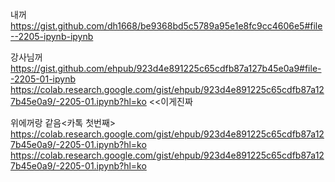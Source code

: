 내꺼
https://gist.github.com/dh1668/be9368bd5c5789a95e1e8fc9cc4606e5#file--2205-ipynb-ipynb 


강사님꺼
https://gist.github.com/ehpub/923d4e891225c65cdfb87a127b45e0a9#file--2205-01-ipynb
https://colab.research.google.com/gist/ehpub/923d4e891225c65cdfb87a127b45e0a9/-2205-01.ipynb?hl=ko   <<이게진짜






위에꺼랑 같음<카톡 첫번째>
https://colab.research.google.com/gist/ehpub/923d4e891225c65cdfb87a127b45e0a9/-2205-01.ipynb?hl=ko
https://colab.research.google.com/gist/ehpub/923d4e891225c65cdfb87a127b45e0a9/-2205-01.ipynb?hl=ko
